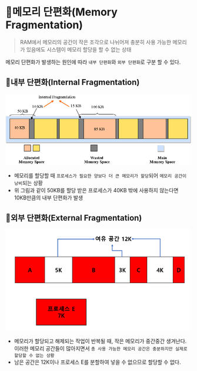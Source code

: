 # 📌메모리 단편화(Memory Fragmentation)
> RAM에서  메모리의 공간이 작은 조각으로 나뉘어져 충분히 사용 가능한 메모리가 있음에도 시스템이 메모리 할당을 할 수 없는 상태

메모리 단편화가 발생하는 원인에 따라 `내부 단편화`와 `외부 단편화`로 구분 할 수 있다.

## 📌내부 단편화(Internal Fragmentation)
![alt text](img/os_fragmentation_01.png)

- 메모리를 할당할 때 `프로세스가 필요한 양보다 더 큰 메모리가 할당`되어 `메모리 공간이 낭비`되는 상황
- 위 그림과 같이 50KB를 할당 받은 프로세스가 40KB 밖에 사용하지 않는다면 10KB만큼의 내부 단편화가 발생

## 📌외부 단편화(External Fragmentation)
![alt text](img/os_fragmentation_02.png)

- 메모리가 할당되고 해제되는 작업이 반복될 때, 작은 메모리가 중간중간 생겨난다. 이러한 메모리 공간들이 많아지면서 `총 사용 가능한 메모리 공간은 충분하지만 실제로 할당할 수 없는 상황`
- 남은 공간은 12K이나 프로세스 E를 분할하여 넣을 수 없으므로 할당할 수 없다.